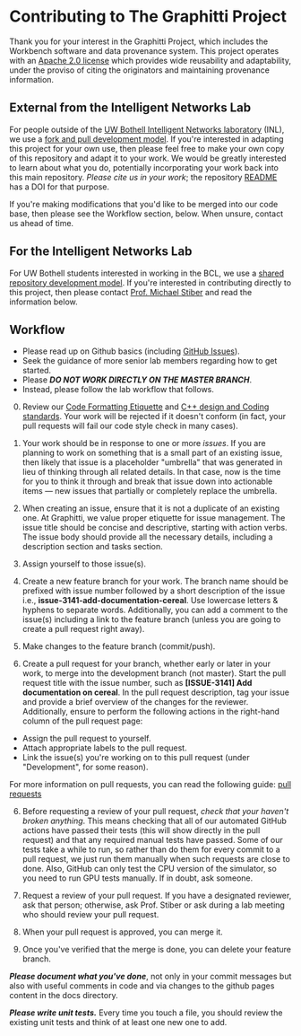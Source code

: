 # Contributing to The Graphitti Project

Thank you for your interest in the Graphitti Project, which includes the Workbench software and data provenance system. This project operates with an [Apache 2.0 license](LICENSE) which provides wide reusability and adaptability, under the proviso of citing the originators and maintaining provenance information.

## External from the Intelligent Networks Lab
For people outside of the [UW Bothell Intelligent Networks laboratory](http://depts.washington.edu/biocomp/) (INL), we use a [fork and pull development model](https://help.github.com/articles/about-collaborative-development-models/). If you're interested in adapting this project for your own use, then please feel free to make your own copy of this repository and adapt it to your work. We would be greatly interested to learn about what you do, potentially incorporating your work back into this main repository. *Please cite us in your work*; the repository [README](README.md) has a DOI for that purpose.

If you're making modifications that you'd like to be merged into our code base, then please see the Workflow section, below. When unsure, contact us ahead of time.

## For the Intelligent Networks Lab
For UW Bothell students interested in working in the BCL, we use a [shared repository development model](https://help.github.com/articles/about-collaborative-development-models/). If you're interested in contributing directly to this project, then please contact [Prof. Michael Stiber](mailto:stiber@uw.edu) and read the information below.

## Workflow

- Please read up on Github basics (including [GitHub Issues](https://help.github.com/categories/managing-your-work-on-github/)).
- Seek the guidance of more senior lab members regarding how to get started. 
- Please ***DO NOT WORK DIRECTLY ON THE MASTER BRANCH***.
- Instead, please follow the lab workflow that follows.

0. Review our [Code Formatting Etiquette](https://uwb-biocomputing.github.io/Graphitti/Developer/codingConventions.html) and [C++ design and Coding standards](https://uwb-biocomputing.github.io/Graphitti/Developer/cppStyleGuide.html). Your work will be rejected if it doesn't conform (in fact, your pull requests will fail our code style check in many cases).

1. Your work should be in response to one or more _issues_. If you are planning to work on something that is a small part of an existing issue, then likely that issue is a placeholder "umbrella" that was generated in lieu of thinking through all related details. In that case, now is the time for you to think it through and break that issue down into actionable items — new issues that partially or completely replace the umbrella.

2. When creating an issue, ensure that it is not a duplicate of an existing one. At Graphitti, we value proper etiquette for issue management. The issue title should be concise and descriptive, starting with action verbs. The issue body should provide all the necessary details, including a description section and tasks section.

3. Assign yourself to those issue(s).

4. Create a new feature branch for your work. The branch name should be prefixed with issue number followed by a short description of the issue i.e., **issue-3141-add-documentation-cereal**. 
Use lowercase letters & hyphens to separate words. Additionally, you can add a comment to the issue(s) including a link to the feature branch (unless you are going to create a pull request right away).

5. Make changes to the feature branch (commit/push).

6. Create a pull request for your branch, whether early or later in your work, to merge into the development branch (not master). Start the pull request title with the issue number, such as **[ISSUE-3141] Add documentation on cereal**. 
In the pull request description, tag your issue and provide a brief overview of the changes for the reviewer. Additionally, ensure to perform the following actions in the right-hand column of the pull request page:

  - Assign the pull request to yourself.
  - Attach appropriate labels to the pull request.
  - Link the issue(s) you're working on to this pull request (under "Development", for some reason).

For more information on pull requests, you can read the following guide: [pull requests](http://help.github.com/pull-requests/)

6. Before requesting a review of your pull request, *check that your haven't broken anything*. This means checking that all of our automated GitHub actions have passed their tests (this will show directly in the pull request) and that any required manual tests have passed. Some of our tests take a while to run, so rather than do them for every commit to a pull request, we just run them manually when such requests are close to done. Also, GitHub can only test the CPU version of the simulator, so you need to run GPU tests manually. If in doubt, ask someone.

7. Request a review of your pull request. If you have a designated reviewer, ask that person; otherwise, ask Prof. Stiber or ask during a lab meeting who should review your pull request.

8. When your pull request is approved, you can merge it.

9. Once you've verified that the merge is done, you can delete your feature branch.

***Please document what you've done***, not only in your commit messages but also with useful comments in code and via changes to the github pages content in the docs directory.

***Please write unit tests.*** Every time you touch a file, you should review the existing unit tests and think of at least one new one to add.


